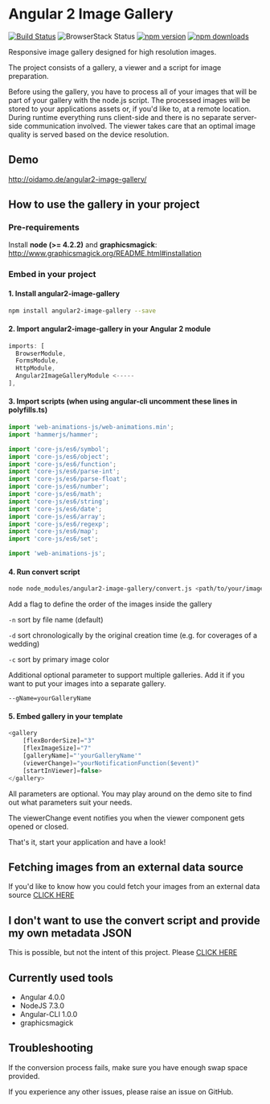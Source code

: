# Angular 2 Image Gallery
[![Build Status](https://travis-ci.org/BenjaminBrandmeier/angular2-image-gallery.svg?branch=master)](https://travis-ci.org/BenjaminBrandmeier/angular2-image-gallery)
![BrowserStack Status](https://www.browserstack.com/automate/badge.svg?badge_key=RGhGVlA1TFRTM3NybzNLUktwZjdpNmI2NEo3Qkp4S2pqaVc3a3BqM1MyOD0tLVRUVml3MnI4bUhGWWxuY25hUmREV3c9PQ==--8e070941683e3c345b75213325bedb26be4c93c4)
[![npm version](https://badge.fury.io/js/angular2-image-gallery.svg)](https://badge.fury.io/js/angular2-image-gallery)
[![npm downloads](https://img.shields.io/npm/dt/angular2-image-gallery.svg)](https://www.npmjs.com/package/angular2-image-gallery)

Responsive image gallery designed for high resolution images.

The project consists of a gallery, a viewer and a script for image preparation.

Before using the gallery, you have to process all of your images that will be part of your gallery with the node.js script. The processed images will be stored to your applications assets or, if you'd like to, at a remote location. During runtime everything runs client-side and there is no separate server-side communication involved. The viewer takes care that an optimal image quality is served based on the device resolution.

## Demo

http://oidamo.de/angular2-image-gallery/

## How to use the gallery in your project
### Pre-requirements
Install **node (>= 4.2.2)** and **graphicsmagick**: http://www.graphicsmagick.org/README.html#installation

### Embed in your project

#### 1. Install angular2-image-gallery

```bash
npm install angular2-image-gallery --save
```

#### 2. Import angular2-image-gallery in your Angular 2 module

```javascript
imports: [
  BrowserModule,
  FormsModule,
  HttpModule,
  Angular2ImageGalleryModule <-----
],
```

#### 3. Import scripts (when using angular-cli uncomment these lines in polyfills.ts)

```javascript
import 'web-animations-js/web-animations.min';
import 'hammerjs/hammer';

import 'core-js/es6/symbol';
import 'core-js/es6/object';
import 'core-js/es6/function';
import 'core-js/es6/parse-int';
import 'core-js/es6/parse-float';
import 'core-js/es6/number';
import 'core-js/es6/math';
import 'core-js/es6/string';
import 'core-js/es6/date';
import 'core-js/es6/array';
import 'core-js/es6/regexp';
import 'core-js/es6/map';
import 'core-js/es6/set';

import 'web-animations-js';
```

#### 4. Run convert script

```bash
node node_modules/angular2-image-gallery/convert.js <path/to/your/images>
```
Add a flag to define the order of the images inside the gallery

`-n` sort by file name (default)

`-d` sort chronologically by the original creation time (e.g. for coverages of a wedding)

`-c` sort by primary image color

Additional optional parameter to support multiple galleries. Add it if you want to put your images into a separate gallery.

`--gName=yourGalleryName` 

#### 5. Embed gallery in your template

```javascript
<gallery 
    [flexBorderSize]="3" 
    [flexImageSize]="7"
    [galleryName]="'yourGalleryName'" 
    (viewerChange)="yourNotificationFunction($event)"
    [startInViewer]=false>
</gallery>
```

All parameters are optional. You may play around on the demo site to find out what parameters suit your needs.

The viewerChange event notifies you when the viewer component gets opened or closed.

That's it, start your application and have a look!

## Fetching images from an external data source

If you'd like to know how you could fetch your images from an external data source [CLICK HERE](https://github.com/BenjaminBrandmeier/angular2-image-gallery/blob/master/docs/externalDataSource.md)

## I don't want to use the convert script and provide my own metadata JSON

This is possible, but not the intent of this project. Please [CLICK HERE](https://github.com/BenjaminBrandmeier/angular2-image-gallery/blob/master/docs/ownJSON.md)


## Currently used tools

- Angular 4.0.0
- NodeJS 7.3.0
- Angular-CLI 1.0.0
- graphicsmagick

## Troubleshooting

If the conversion process fails, make sure you have enough swap space provided.

If you experience any other issues, please raise an issue on GitHub.
